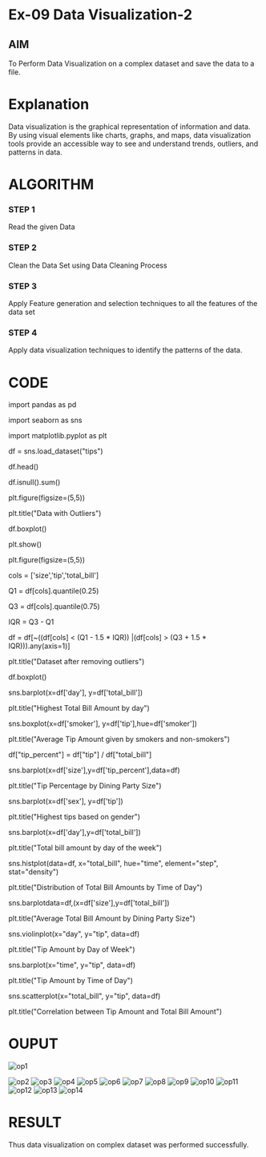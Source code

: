# Ex-09 Data Visualization-2

## AIM

To Perform Data Visualization on a complex dataset and save the data to a file. 

# Explanation

Data visualization is the graphical representation of information and data. By using visual elements like charts, graphs, and maps, data visualization tools provide an accessible way to see and understand trends, outliers, and patterns in data.

# ALGORITHM
### STEP 1
Read the given Data
### STEP 2
Clean the Data Set using Data Cleaning Process
### STEP 3
Apply Feature generation and selection techniques to all the features of the data set
### STEP 4
Apply data visualization techniques to identify the patterns of the data.

# CODE

import pandas as pd

import seaborn as sns

import matplotlib.pyplot as plt

df = sns.load_dataset("tips")

df.head()

df.isnull().sum()

plt.figure(figsize=(5,5))

plt.title("Data with Outliers")

df.boxplot()

plt.show()

plt.figure(figsize=(5,5))

cols = ['size','tip','total_bill']

Q1 = df[cols].quantile(0.25)

Q3 = df[cols].quantile(0.75)

IQR = Q3 - Q1

df = df[~((df[cols] < (Q1 - 1.5 * IQR)) |(df[cols] > (Q3 + 1.5 * IQR))).any(axis=1)]

plt.title("Dataset after removing outliers")

df.boxplot()

sns.barplot(x=df['day'], y=df['total_bill'])

plt.title("Highest Total Bill Amount by day")

sns.boxplot(x=df['smoker'], y=df['tip'],hue=df['smoker'])

plt.title("Average Tip Amount given by smokers and non-smokers")

df["tip_percent"] = df["tip"] / df["total_bill"]

sns.barplot(x=df['size'],y=df['tip_percent'],data=df)

plt.title("Tip Percentage by Dining Party Size")

sns.barplot(x=df['sex'], y=df['tip'])

plt.title("Highest tips based on gender")

sns.barplot(x=df['day'],y=df['total_bill'])

plt.title("Total bill amount by day of the week")

sns.histplot(data=df, x="total_bill", hue="time", element="step", stat="density")

plt.title("Distribution of Total Bill Amounts by Time of Day")

sns.barplotdata=df,(x=df['size'],y=df['total_bill'])

plt.title("Average Total Bill Amount by Dining Party Size")

sns.violinplot(x="day", y="tip", data=df)

plt.title("Tip Amount by Day of Week")

sns.barplot(x="time", y="tip", data=df)

plt.title("Tip Amount by Time of Day")

sns.scatterplot(x="total_bill", y="tip", data=df)

plt.title("Correlation between Tip Amount and Total Bill Amount")

# OUPUT

![op1](https://github.com/Thirisaa/Ex-08-Data-Visualization_1/assets/112301582/16739396-95f5-4718-a12e-880819742785)

![op2](https://github.com/Thirisaa/Ex-08-Data-Visualization_1/assets/112301582/dae48bff-8de6-4e08-84dd-61e4f14a7eb0)
![op3](https://github.com/Thirisaa/Ex-08-Data-Visualization_1/assets/112301582/7ba5c454-d644-4cf0-b411-7b5e0485c846)
![op4](https://github.com/Thirisaa/Ex-08-Data-Visualization_1/assets/112301582/96d1bb76-d76f-42e5-b08d-dc0e4a031048)
![op5](https://github.com/Thirisaa/Ex-08-Data-Visualization_1/assets/112301582/94d2c80e-a80e-438c-b6ec-ae417e02ba75)
![op6](https://github.com/Thirisaa/Ex-08-Data-Visualization_1/assets/112301582/c7bf9439-1e14-4279-805b-5c0815d37e01)
![op7](https://github.com/Thirisaa/Ex-08-Data-Visualization_1/assets/112301582/cf98f293-f141-4ac1-9fa2-f553293e4e42)
![op8](https://github.com/Thirisaa/Ex-08-Data-Visualization_1/assets/112301582/fbfb11e2-74ea-459d-b52e-be7932245d6a)
![op9](https://github.com/Thirisaa/Ex-08-Data-Visualization_1/assets/112301582/bcc40e04-5014-4b97-b813-c4b0d06cd863)
![op10](https://github.com/Thirisaa/Ex-08-Data-Visualization_1/assets/112301582/ad6fd5d5-3925-4e69-befc-038259e853ba)
![op11](https://github.com/Thirisaa/Ex-08-Data-Visualization_1/assets/112301582/2697bfcf-34d0-4787-a5f5-96303553c79d)
![op12](https://github.com/Thirisaa/Ex-08-Data-Visualization_1/assets/112301582/a2cfca9c-939f-48ed-8949-e546680bf70c)
![op13](https://github.com/Thirisaa/Ex-08-Data-Visualization_1/assets/112301582/c0900349-72fc-49bf-88a2-93aa308add2f)
![op14](https://github.com/Thirisaa/Ex-08-Data-Visualization_1/assets/112301582/10848604-6780-4307-addc-83f59f3ea702)

# RESULT
Thus data visualization on complex dataset was performed successfully.
